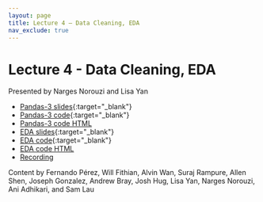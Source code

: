 ```yaml
---
layout: page
title: Lecture 4 – Data Cleaning, EDA
nav_exclude: true
---
```


# Lecture 4 - Data Cleaning, EDA

Presented by Narges Norouzi and Lisa Yan

- [Pandas-3 slides](https://docs.google.com/presentation/d/1E18RSwK8-wiYApZ3NaAe3Kw1g7Kxc-PoRwkG-RSx0B0/edit?usp=sharing){:target="_blank"}
- [Pandas-3 code](https://data100.datahub.berkeley.edu/hub/user-redirect/git-pull?repo=https%3A%2F%2Fgithub.com%2FDS-100%2Fsp23&branch=main&urlpath=lab%2Ftree%2Fsp23%2Flecture%2Flec04%2Flec04-pandas-iii.ipynb){:target="_blank"}
- [Pandas-3 code HTML](../../resources/assets/lectures/lec04/lec04-pandas-iii.html)
- [EDA slides](https://docs.google.com/presentation/d/1Eido4kbnbXc2VxtLZUqkE8gFu-t8fcoEn-X5HFLrhNc/edit?usp=sharing){:target="_blank"}
- [EDA code](https://data100.datahub.berkeley.edu/hub/user-redirect/git-pull?repo=https%3A%2F%2Fgithub.com%2FDS-100%2Fsp23&branch=main&urlpath=lab%2Ftree%2Fsp23%2Flecture%2Flec04%2Flec04-eda.ipynb){:target="_blank"}
- [EDA code HTML](../../resources/assets/lectures/lec04/lec04-eda.html)
- [Recording](https://youtu.be/g4vlBZYKmQ8)

Content by Fernando Pérez, Will Fithian, Alvin Wan, Suraj Rampure, Allen Shen, Joseph Gonzalez, Andrew Bray, Josh Hug, Lisa Yan, Narges Norouzi, Ani Adhikari, and Sam Lau
